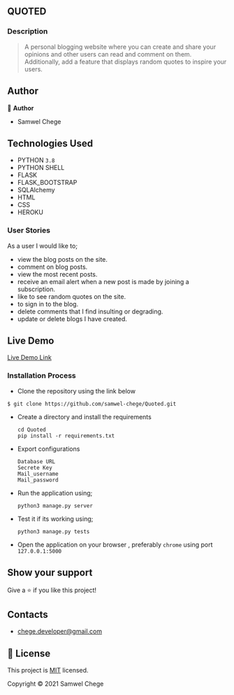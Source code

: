 ## QUOTED 

### Description
> A personal blogging website where you can create and share your opinions and other users can read and comment on them. Additionally, add a feature that displays random quotes to inspire your users.
## Author

👤 **Author**
- Samwel Chege


## Technologies Used

- PYTHON `3.8`
- PYTHON SHELL 
- FLASK
- FLASK_BOOTSTRAP
- SQLAlchemy
- HTML
- CSS
- HEROKU

### User Stories
As a user I would like to;

-  view the blog posts on the site. 
-  comment on blog posts.
-  view the most recent posts.
-  receive an  email alert when a new post is made by joining a subscription.
-  like to see random quotes on the site. 
-  to sign in to the blog. 
-  delete comments that I find insulting or degrading. 
-  update or delete blogs I have created.


## Live Demo

[Live Demo Link]( )


### Installation Process

- Clone the repository using the link below

```
$ git clone https://github.com/samwel-chege/Quoted.git

```

- Create a directory and install the requirements

  ```
  cd Quoted
  pip install -r requirements.txt
  ```
- Export configurations
  ```
  Database URL
  Secrete Key
  Mail_username
  Mail_password
  ```
- Run the application using;
  ```
  python3 manage.py server
  ```
- Test it if its working using;
  ```
  python3 manage.py tests
  ```
- Open the application on your browser , preferably `chrome` using port `127.0.0.1:5000`


## Show your support

Give a ⭐️ if you like this project!

## Contacts 

- chege.developer@gmail.com


## 📝 License

This project is [MIT](LICENCE) licensed.


Copyright &copy; 2021 Samwel Chege
